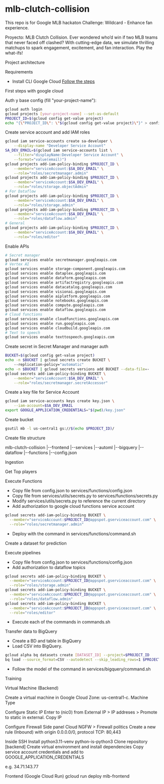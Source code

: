 # mlb-clutch-collision

This repo is for Google MLB hackaton
Challenge: Wildcard - Enhance fan experience.

Proyecto: MLB Clutch Collision.
Ever wondered who’d win if two MLB teams that never faced off clashed? With cutting-edge data, we simulate thrilling matchups to spark engagement, excitement, and fan interaction. Play the what-ifs!

Project architecture


Requirements
- Install CLI Google Cloud [Follow the steps](https://cloud.google.com/sdk/docs/install?hl=es-419#deb)

First steps with google cloud

Auth y base config (fill "your-project-name"): 
```bash
gcloud auth login
gcloud projects [your-project-name] --set-as-default
PROJECT_ID=$(gcloud config get-value project)
echo "{\"PROJECT_ID\": \"$(gcloud config get-value project)\"}" > config.json 
```

Create service account and add IAM roles
```bash
gcloud iam service-accounts create sa-developer \
    --display-name "Developer Service Account"
SA_DEV_EMAIL=$(gcloud iam service-accounts list \
    --filter="displayName:Developer Service Account" \
    --format="value(email)")
gcloud projects add-iam-policy-binding $PROJECT_ID \
    --member="serviceAccount:$SA_DEV_EMAIL" \
    --role="roles/secretmanager.admin"
gcloud projects add-iam-policy-binding $PROJECT_ID \
    --member="serviceAccount:$SA_DEV_EMAIL" \
    --role="roles/storage.objectAdmin"
# For Dataflow
gcloud projects add-iam-policy-binding $PROJECT_ID \
    --member="serviceAccount:$SA_DEV_EMAIL" \
    --role="roles/storage.admin"
gcloud projects add-iam-policy-binding $PROJECT_ID \
    --member="serviceAccount:$SA_DEV_EMAIL" \
    --role="roles/dataflow.admin"
# General
gcloud projects add-iam-policy-binding $PROJECT_ID \
    --member="serviceAccount:$SA_DEV_EMAIL" \
    --role="roles/editor"
```

Enable APIs

```bash
# Secret manager
gcloud services enable secretmanager.googleapis.com
# Vertex AI
gcloud services enable storage-component.googleapis.com
gcloud services enable dataplex.googleapis.com
gcloud services enable dataform.googleapis.com
gcloud services enable artifactregistry.googleapis.com
gcloud services enable datacatalog.googleapis.com
gcloud services enable visionai.googleapis.com
gcloud services enable aiplatform.googleapis.com
gcloud services enable notebooks.googleapis.com
gcloud services enable compute.googleapis.com
gcloud services enable dataflow.googleapis.com
# Cloud functions
gcloud services enable cloudfunctions.googleapis.com
gcloud services enable run.googleapis.com
gcloud services enable cloudbuild.googleapis.com
# Text to speech
gcloud services enable texttospeech.googleapis.com
```

Create secret in Secret Manager and manager auth
```bash
BUCKET=$(gcloud config get-value project)
echo -n $BUCKET | gcloud secrets create BUCKET \      
    --replication-policy="automatic"
echo -n $BUCKET | gcloud secrets versions add BUCKET --data-file=-
gcloud secrets add-iam-policy-binding BUCKET \
    --member="serviceAccount:$SA_DEV_EMAIL" \
    --role="roles/secretmanager.secretAccessor"
```

Create a key file for Service Account

```bash
gcloud iam service-accounts keys create key.json \
    --iam-account=$SA_DEV_EMAIL
export GOOGLE_APPLICATION_CREDENTIALS="$(pwd)/key.json"
```

Create bucket
```bash
gsutil mb -l us-central1 gs://$(echo $PROJECT_ID)/
```

Create file structure

mlb-clutch-collision
 |--frontend
 |--services
     |--automl
     |--bigquery
     |--dataflow
     |--functions
 |--config.json


Ingestion

Get Top players

Execute Functions
- Copy file from config.json to services/functions/config.json
- Copy file from services/utils/secrets.py to services/functions/secrets.py
- Modify services/utils/secrets.py to reference the current directory
- Add authorization to google cloud functions service account
```bash
gcloud secrets add-iam-policy-binding BUCKET \
  --member="serviceAccount:$PROJECT_ID@appspot.gserviceaccount.com" \
  --role="roles/secretmanager.admin"
```
- Deploy with the command in services/functions/command.sh

Create a dataset for prediction

Execute pipelines
- Copy file from config.json to services/functions/config.json
- Add authorization to dataflow topics
```bash
gcloud secrets add-iam-policy-binding BUCKET \
  --member="serviceAccount:$PROJECT_ID@appspot.gserviceaccount.com" \
  --role="roles/storage.admin"
gcloud secrets add-iam-policy-binding BUCKET \
  --member="serviceAccount:$PROJECT_ID@appspot.gserviceaccount.com" \
  --role="roles/dataflow.admin"
gcloud secrets add-iam-policy-binding BUCKET \
  --member="serviceAccount:$PROJECT_ID@appspot.gserviceaccount.com" \
  --role="roles/editor"
```
- Execute each of the commands in commands.sh

Transfer data to BigQuery

- Create a BD and table in BigQuery
- Load CSV into BigQuery.
```bash
gcloud alpha bq datasets create [DATASET_ID] --project=$PROJECT_ID
bq load --source_format=CSV --autodetect --skip_leading_rows=1 $PROJECT_ID:[DATASET_ID].[TABLE_ID] [gs-URI]
```
- Follow the model of the command in services/bigquery/command.sh

Training



Virtual Machine (Backend)

Create a virtual machine in Google Cloud
Zone: us-central1-c. Machine Type

Configure Static IP
Enter to (nic0) from External IP > IP addreses > Promote to static in external. Copy IP

Configure Firewall
Side panel Cloud NGFW > Firewall politics
Create a new rule (Inbound) with origin 0.0.0.0/0, protocol TCP: 80,443

Inside SSH
Install python3.11-venv python-is-python3
Clone repository [backend]
Create virtual environment and install dependencies
Copy service account credentials and add to GOOGLE_APPLICATION_CREDENTIALS

e.g. 34.71.143.77

Frontend (Google Cloud Run)
gcloud run deploy mlb-frontend